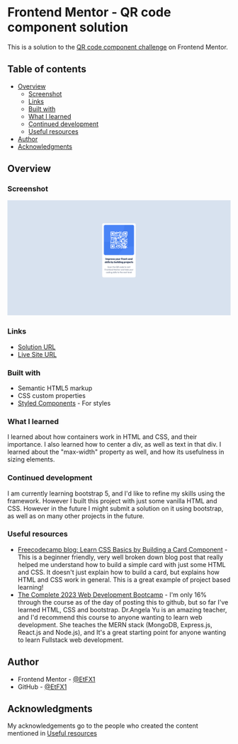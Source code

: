 # Frontend Mentor - QR code component solution

This is a solution to the [QR code component challenge](https://www.frontendmentor.io/challenges/qr-code-component-iux_sIO_H) on Frontend Mentor.

## Table of contents

- [Overview](#overview)
  - [Screenshot](#screenshot)
  - [Links](#links)
  - [Built with](#built-with)
  - [What I learned](#what-i-learned)
  - [Continued development](#continued-development)
  - [Useful resources](#useful-resources)
- [Author](#author)
- [Acknowledgments](#acknowledgments)

## Overview

### Screenshot

![Screenshot](screenshot.png)

### Links

- [Solution URL](https://github.com/EtFX1/Frontend-Mentor-challenge-QR-code-component)
- [Live Site URL](https://etfx1.github.io/Frontend-Mentor-challenge-QR-code-component/)


### Built with

- Semantic HTML5 markup
- CSS custom properties
- [Styled Components](style-guide.md) - For styles


### What I learned

I learned about how containers work in HTML and CSS, and their importance.
I also learned how to center a div, as well as text in that div. 
I learned about the "max-width" property as well, and how its usefulness in sizing elements. 


### Continued development

I am currently learning bootstrap 5, and I'd like to refine my skills using the framework. However I built this project with just some vanilla HTML and CSS. However in the future I might submit a solution on it using bootstrap, as well as on many other projects in the future. 


### Useful resources

- [Freecodecamp blog: Learn CSS Basics by Building a Card Component](https://www.freecodecamp.org/news/learn-css-basics-by-building-a-card-component/) - This is a beginner friendly, very well broken down blog post that really helped me understand how to build a simple card with just some HTML and CSS. It doesn't just explain how to build a card, but explains how HTML and CSS work in general. This is a great example of project based learning!
- [The Complete 2023 Web Development Bootcamp](https://www.udemy.com/course/the-complete-web-development-bootcamp/) - I'm only 16% through the course as of the day of posting this to github, but so far I've learned HTML, CSS and bootstrap. Dr.Angela Yu is an amazing teacher, and I'd recommend this course to anyone wanting to learn web development. She teaches the MERN stack (MongoDB,  Express.js, React.js and Node.js), and It's a great starting point for anyone wanting to learn Fullstack web development. 


## Author

- Frontend Mentor - [@EtFX1](https://www.frontendmentor.io/profile/EtFX1)
- GitHub - [@EtFX1](https://github.com/EtFX1)


## Acknowledgments

My acknowledgements go to the people who created the content mentioned in [Useful resources](#useful-resources)
